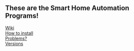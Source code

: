 ## These are the Smart Home Automation Programs!
[Wiki](https://github.com/Agent-Husky/OC-Smart-Home/wiki) <br>
[How to install](https://github.com/Agent-Husky/OC-Smart-Home/wiki/How-to-install) <br>
[Problems?](https://github.com/Agent-Husky/OC-Smart-Home/wiki/Problems%3F) <br>
[Versions](https://github.com/Agent-Husky/OC-Smart-Home/wiki/Changelog)
